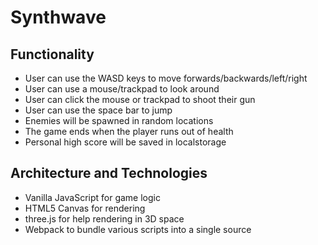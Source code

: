 # Synthwave

## Functionality

- User can use the WASD keys to move forwards/backwards/left/right
- User can use a mouse/trackpad to look around
- User can click the mouse or trackpad to shoot their gun
- User can use the space bar to jump
- Enemies will be spawned in random locations
- The game ends when the player runs out of health
- Personal high score will be saved in localstorage

## Architecture and Technologies

- Vanilla JavaScript for game logic
- HTML5 Canvas for rendering
- three.js for help rendering in 3D space
- Webpack to bundle various scripts into a single source